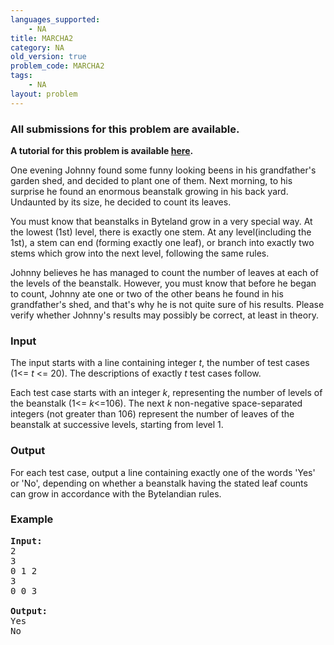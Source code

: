 ```yaml
---
languages_supported:
    - NA
title: MARCHA2
category: NA
old_version: true
problem_code: MARCHA2
tags:
    - NA
layout: problem
---
```

###  All submissions for this problem are available. 

**A tutorial for this problem is available [here](/wiki/tutorial-johnny-and-bean-stalk "here").**

One evening Johnny found some funny looking beens in his grandfather's garden shed, and decided to plant one of them. Next morning, to his surprise he found an enormous beanstalk growing in his back yard. Undaunted by its size, he decided to count its leaves.

You must know that beanstalks in Byteland grow in a very special way. At the lowest (1st) level, there is exactly one stem. At any level(including the 1st), a stem can end (forming exactly one leaf), or branch into exactly two stems which grow into the next level, following the same rules.

Johnny believes he has managed to count the number of leaves at each of the levels of the beanstalk. However, you must know that before he began to count, Johnny ate one or two of the other beans he found in his grandfather's shed, and that's why he is not quite sure of his results. Please verify whether Johnny's results may possibly be correct, at least in theory.

### Input

The input starts with a line containing integer _t_, the number of test cases (1<= _t_ <= 20). The descriptions of exactly _t_ test cases follow.

Each test case starts with an integer _k_, representing the number of levels of the beanstalk (1<= _k_<=106). The next _k_ non-negative space-separated integers (not greater than 106) represent the number of leaves of the beanstalk at successive levels, starting from level 1.

### Output

For each test case, output a line containing exactly one of the words 'Yes' or 'No', depending on whether a beanstalk having the stated leaf counts can grow in accordance with the Bytelandian rules.

### Example

<pre><b>Input:</b>
2
3
0 1 2
3
0 0 3

<b>Output:</b>
Yes
No
</pre>